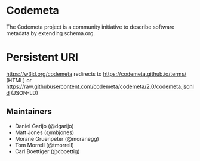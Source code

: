 # Codemeta
The Codemeta project is a community initiative to describe software metadata by extending schema.org.

# Persistent URI 
https://w3id.org/codemeta redirects to https://codemeta.github.io/terms/ (HTML) or https://raw.githubusercontent.com/codemeta/codemeta/2.0/codemeta.jsonld (JSON-LD)


## Maintainers    
- Daniel Garijo (@dgarijo)
- Matt Jones (@mbjones)
- Morane Gruenpeter (@moranegg)
- Tom Morrell (@tmorrell)
- Carl Boettiger (@cboettig)

